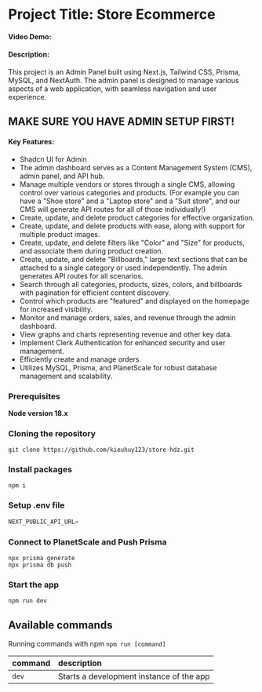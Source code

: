 # Project Title: Store Ecommerce
#### Video Demo:  <URL HERE>
#### Description:
This project is an Admin Panel built using Next.js, Tailwind CSS, Prisma, MySQL, and NextAuth. The admin panel is designed to manage various aspects of a web application, with seamless navigation and user experience.
## MAKE SURE YOU HAVE ADMIN SETUP FIRST!
#### Key Features:
- Shadcn UI for Admin
- The admin dashboard serves as a Content Management System (CMS), admin panel, and API hub.
- Manage multiple vendors or stores through a single CMS, allowing control over various categories and products. (For example you can have a "Shoe store" and a "Laptop store" and a "Suit store", and our CMS will generate API routes for all of those individually!)
- Create, update, and delete product categories for effective organization.
- Create, update, and delete products with ease, along with support for multiple product images.
- Create, update, and delete filters like "Color" and "Size" for products, and associate them during product creation.
- Create, update, and delete "Billboards," large text sections that can be attached to a single category or used independently. The admin generates API routes for all scenarios.
- Search through all categories, products, sizes, colors, and billboards with pagination for efficient content discovery.
- Control which products are "featured" and displayed on the homepage for increased visibility.
- Monitor and manage orders, sales, and revenue through the admin dashboard.
- View graphs and charts representing revenue and other key data.
- Implement Clerk Authentication for enhanced security and user management.
- Efficiently create and manage orders.
- Utilizes MySQL, Prisma, and PlanetScale for robust database management and scalability.
### Prerequisites

**Node version 18.x**

### Cloning the repository

```shell
git clone https://github.com/kieuhuy123/store-hdz.git
```

### Install packages

```shell
npm i
```

### Setup .env file

```js
NEXT_PUBLIC_API_URL=
```

### Connect to PlanetScale and Push Prisma

```shell
npx prisma generate
npx prisma db push
```

### Start the app

```shell
npm run dev
```

## Available commands

Running commands with npm `npm run [command]`

| command | description                              |
| :------ | :--------------------------------------- |
| `dev`   | Starts a development instance of the app |
